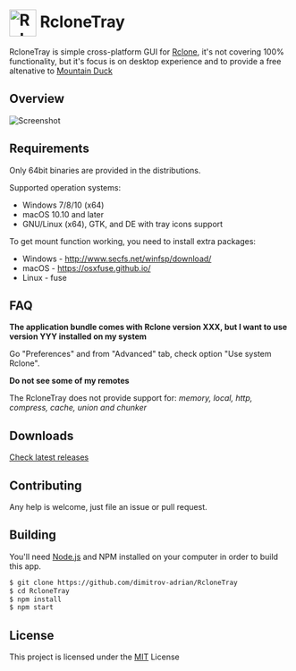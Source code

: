 # <img src="https://github.com/dimitrov-adrian/RcloneTray/blob/v2/icons/rclone-icon-connected-color@4x.png?raw=true" width="48px" align="center" alt="Rclone Icon" /> RcloneTray

RcloneTray is simple cross-platform GUI for [Rclone](https://rclone.org/), it's not covering 100% functionality, but
it's focus is on desktop experience and to provide a free altenative to [Mountain Duck](https://mountainduck.io/)

## Overview

![Screenshot](https://raw.githubusercontent.com/dimitrov-adrian/RcloneTray/v2/screenshot.png)

## Requirements

Only 64bit binaries are provided in the distributions.

Supported operation systems:

-   Windows 7/8/10 (x64)
-   macOS 10.10 and later
-   GNU/Linux (x64), GTK, and DE with tray icons support

To get mount function working, you need to install extra packages:

-   Windows - http://www.secfs.net/winfsp/download/
-   macOS - https://osxfuse.github.io/
-   Linux - fuse

## FAQ

**The application bundle comes with Rclone version XXX, but I want to use version YYY installed on my system**

Go "Preferences" and from "Advanced" tab, check option "Use system Rclone".

**Do not see some of my remotes**

The RcloneTray does not provide support for: _memory, local, http, compress, cache, union and chunker_

## Downloads

[Check latest releases](https://github.com/dimitrov-adrian/RcloneTray/releases)

## Contributing

Any help is welcome, just file an issue or pull request.

## Building

You'll need [Node.js](https://nodejs.org) and NPM installed on your computer in order to build this app.

```bash
$ git clone https://github.com/dimitrov-adrian/RcloneTray
$ cd RcloneTray
$ npm install
$ npm start
```

## License

This project is licensed under the [MIT](https://github.com/dimitrov-adrian/RcloneTray/blob/master/LICENSE.txt) License
